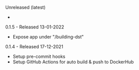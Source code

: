 Unreleased (latest)

* 

0.1.5 - Released 13-01-2022

* Expose app under "/building-dst"

0.1.4 - Released 17-12-2021

* Setup pre-commit hooks
* Setup GitHub Actions for auto build & push to DockerHub
